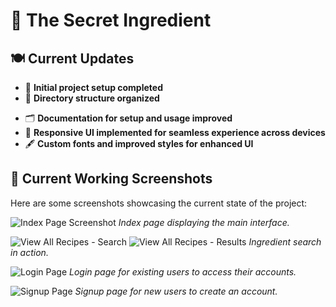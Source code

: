 # 🥗 The Secret Ingredient

## 🍽️ Current Updates

- 🚀 **Initial project setup completed**
- 📁 **Directory structure organized**
<!-- - 📝 **README created with latest updates** -->
<!-- - 🌱 **Ingredient database schema designed** -->
<!-- - 🔍 **Basic search functionality implemented** -->
<!-- - 🧪 **Unit tests added for core modules** -->
- 🗂️ **Documentation for setup and usage improved**
- 📱 **Responsive UI implemented for seamless experience across devices**
- 🖋️ **Custom fonts and improved styles for enhanced UI**

## 📸 Current Working Screenshots

Here are some screenshots showcasing the current state of the project:

![Index Page Screenshot](screenshots/index.png)
*Index page displaying the main interface.*

![View All Recipes - Search](screenshots/view1.png)
![View All Recipes - Results](screenshots/view2.png)
*Ingredient search in action.*

![Login Page](screenshots/login.png)
*Login page for existing users to access their accounts.*

![Signup Page](screenshots/signup.png)
*Signup page for new users to create an account.*


